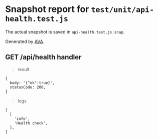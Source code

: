 # Snapshot report for `test/unit/api-health.test.js`

The actual snapshot is saved in `api-health.test.js.snap`.

Generated by [AVA](https://avajs.dev).

## GET /api/health handler

> result

    {
      body: '{"ok":true}',
      statusCode: 200,
    }

> logs

    [
      [
        'info',
        'Health check',
      ],
    ]
